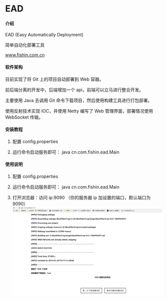 # EAD

#### 介绍
EAD (Easy Automatically Deployment)

简单自动化部署工具

www.fishin.com.cn

#### 软件架构
目前实现了将 Git 上的项目自动部署到 Web 容器。

前后端分离的开发中，后端增加一个 api，前端可以立马进行整合开发。

主要使用 Java 去调用 Git 命令下载项目，然后使用构建工具进行打包部署。

使用反射技术实现 IOC，并使用 Netty 编写了 Web 管理界面，部署情况使用 WebSocket 传输。


#### 安装教程
1. 配置
config.properties

2. 运行命令启动服务即可：
java cn.com.fishin.ead.Main

#### 使用说明
1. 配置
config.properties

2. 运行命令启动服务即可：
java cn.com.fishin.ead.Main

3. 打开浏览器：访问 ip:9090 （你的服务器 ip 加设置的端口，默认端口为 9090）
![Image text](./images/1.png)

